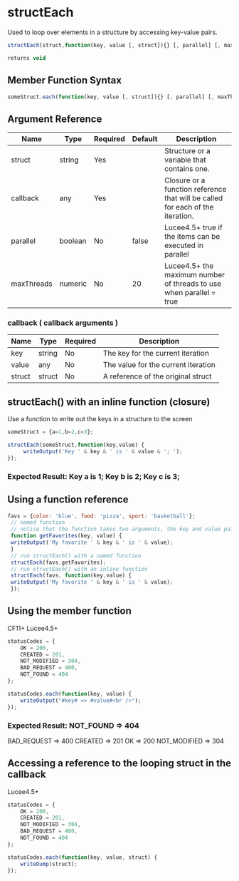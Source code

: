 # structEach

Used to loop over elements in a structure by accessing key-value pairs.

```javascript
structEach(struct,function(key, value [, struct]){} [, parallel] [, maxThreads])
```

```javascript
returns void
```

## Member Function Syntax

```javascript
someStruct.each(function(key, value [, struct]){} [, parallel] [, maxThreads])
```

## Argument Reference

| Name | Type | Required | Default | Description |
| --- | --- | --- | --- | --- |
| struct | string | Yes |  | Structure or a variable that contains one. |
| callback | any | Yes |  | Closure or a function reference that will be called for each of the iteration. |
| parallel | boolean | No | false | Lucee4.5+ true if the items can be executed in parallel |
| maxThreads | numeric | No | 20 | Lucee4.5+ the maximum number of threads to use when parallel = true |

### callback ( callback arguments )
| Name | Type | Required | Description |
| --- | --- | --- | --- |
| key | string | No | The key for the current iteration |
| value | any | No | The value for the current iteration |
| struct | struct | No | A reference of the original struct |

## structEach() with an inline function (closure)

Use a function to write out the keys in a structure to the screen

```javascript
someStruct = {a=1,b=2,c=3};

structEach(someStruct,function(key,value) {
     writeOutput('Key ' & key & ' is ' & value & '; ');
});
```

### Expected Result: Key a is 1; Key b is 2; Key c is 3;

## Using a function reference

```javascript
favs = {color: 'blue', food: 'pizza', sport: 'basketball'}; 
 // named function 
 // notice that the function takes two arguments, the key and value pair of the current iteration of the structure's key-value pairs 
 function getFavorites(key, value) { 
 writeOutput('My favorite ' & key & ' is ' & value); 
 } 
 // run structEach() with a named function 
 structEach(favs,getFavorites); 
 // run structEach() with an inline function 
 structEach(favs, function(key,value) { 
 writeOutput('My favorite ' & key & ' is ' & value); 
 });
```

## Using the member function

CF11+ Lucee4.5+

```javascript
statusCodes = {
    OK = 200,
    CREATED = 201,
    NOT_MODIFIED = 304,
    BAD_REQUEST = 400,
    NOT_FOUND = 404
};

statusCodes.each(function(key, value) {
    writeOutput("#key# => #value#<br />");
});
```

### Expected Result: NOT_FOUND => 404
BAD_REQUEST => 400
CREATED => 201
OK => 200
NOT_MODIFIED => 304

## Accessing a reference to the looping struct in the callback

Lucee4.5+

```javascript
statusCodes = {
    OK = 200,
    CREATED = 201,
    NOT_MODIFIED = 304,
    BAD_REQUEST = 400,
    NOT_FOUND = 404
};

statusCodes.each(function(key, value, struct) {
    writeDump(struct);
});
```
